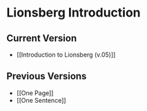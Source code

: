 # Lionsberg Introduction

## Current Version 

- [[Introduction to Lionsberg (v.05)]]  

## Previous Versions
- [[One Page]]  
- [[One Sentence]]  
